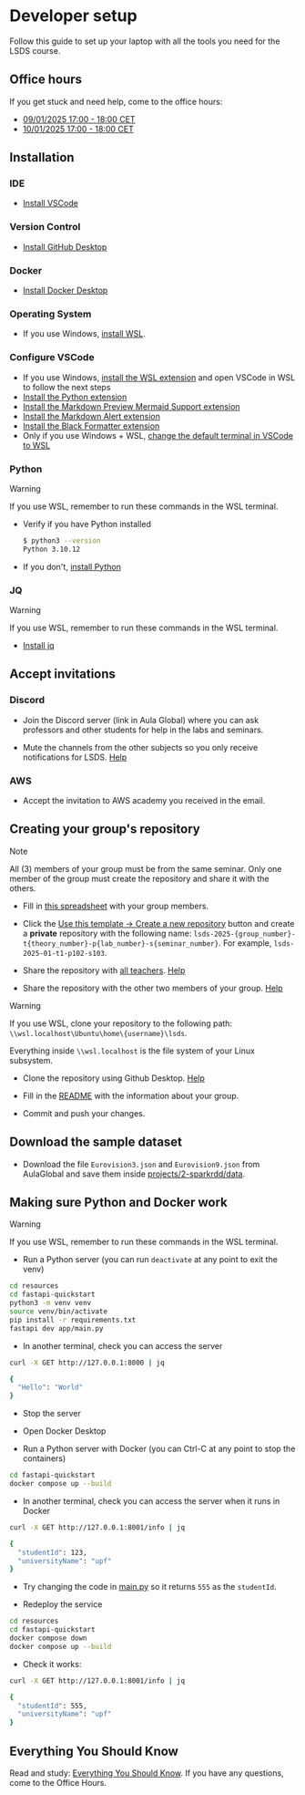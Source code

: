 # Developer setup

Follow this guide to set up your laptop with all the tools you need for the LSDS course.


## Office hours
If you get stuck and need help, come to the office hours:
- [09/01/2025 17:00 - 18:00 CET](meet.google.com/idb-zdbt-xuc)
- [10/01/2025 17:00 - 18:00 CET](meet.google.com/xce-zhjb-qjz)

## Installation

### IDE

- [Install VSCode](https://code.visualstudio.com/download)

### Version Control

- [Install GitHub Desktop](https://desktop.github.com/download/)

### Docker

- [Install Docker Desktop](https://www.docker.com/products/docker-desktop/)

### Operating System

- If you use Windows, [install WSL](https://canonical-ubuntu-wsl.readthedocs-hosted.com/en/latest/guides/install-ubuntu-wsl2/).

### Configure VSCode

- If you use Windows, [install the WSL extension](https://marketplace.visualstudio.com/items?itemName=ms-vscode-remote.remote-wsl) and open VSCode in WSL to follow the next steps
- [Install the Python extension](https://marketplace.visualstudio.com/items?itemName=ms-python.python)
- [Install the Markdown Preview Mermaid Support extension](https://marketplace.visualstudio.com/items?itemName=bierner.markdown-mermaid)
- [Install the Markdown Alert extension](https://marketplace.visualstudio.com/items?itemName=yahyabatulu.vscode-markdown-alert)
- [Install the Black Formatter extension](https://marketplace.visualstudio.com/items?itemName=ms-python.black-formatter)
- Only if you use Windows + WSL, [change the default terminal in VSCode to WSL](https://stackoverflow.com/questions/44435697/change-the-default-terminal-in-visual-studio-code)

### Python

> [!WARNING]
> If you use WSL, remember to run these commands in the WSL terminal.

- Verify if you have Python installed

    ```zsh
    $ python3 --version
    Python 3.10.12
    ```

- If you don't, [install Python](https://www.python.org/downloads/)


### JQ

> [!WARNING]
> If you use WSL, remember to run these commands in the WSL terminal.

- [Install jq](https://jqlang.github.io/jq/download/)

## Accept invitations

### Discord

- Join the Discord server (link in Aula Global) where you can ask professors and other students for help in the labs and seminars.

- Mute the channels from the other subjects so you only receive notifications for LSDS. [Help](https://support.discord.com/hc/en-us/articles/209791877-How-do-I-mute-and-disable-notifications-for-specific-channels)

### AWS

- Accept the invitation to AWS academy you received in the email.

## Creating your group's repository

> [!NOTE]
> All (3) members of your group must be from the same seminar.
> Only one member of the group must create the repository and share it with the others.

- Fill in [this spreadsheet](https://docs.google.com/spreadsheets/d/1dZ6m6r7b2M4QpjbJlqoQ2XpHhlhRuUGJauw2goXzXto/edit?usp=sharing) with your group members.

- Click the [Use this template -> Create a new repository](https://github.com/miquelvir/lsds-2025) button and create a **private** repository with the following name: `lsds-2025-{group_number}-t{theory_number}-p{lab_number}-s{seminar_number}`. For example, `lsds-2025-01-t1-p102-s103`.

- Share the repository with [all teachers](./TEACHER_LIST.md). [Help](https://docs.github.com/en/account-and-profile/setting-up-and-managing-your-personal-account-on-github/managing-access-to-your-personal-repositories/inviting-collaborators-to-a-personal-repository#inviting-a-collaborator-to-a-personal-repository)

- Share the repository with the other two members of your group. [Help](https://docs.github.com/en/account-and-profile/setting-up-and-managing-your-personal-account-on-github/managing-access-to-your-personal-repositories/inviting-collaborators-to-a-personal-repository#inviting-a-collaborator-to-a-personal-repository)

> [!WARNING]
> If you use WSL, clone your repository to the following path: `\\wsl.localhost\Ubuntu\home\{username}\lsds`.
> 
> Everything inside `\\wsl.localhost` is the file system of your Linux subsystem.

- Clone the repository using Github Desktop. [Help](https://docs.github.com/en/desktop/adding-and-cloning-repositories/cloning-a-repository-from-github-to-github-desktop)

- Fill in the [README](./README.md) with the information about your group.

- Commit and push your changes.

## Download the sample dataset

- Download the file `Eurovision3.json` and `Eurovision9.json` from AulaGlobal and save them inside [projects/2-sparkrdd/data](./projects/2-sparkrdd/data/).

## Making sure Python and Docker work


> [!WARNING]
> If you use WSL, remember to run these commands in the WSL terminal.

- Run a Python server (you can run `deactivate` at any point to exit the venv)

```zsh
cd resources
cd fastapi-quickstart
python3 -m venv venv
source venv/bin/activate
pip install -r requirements.txt
fastapi dev app/main.py
```

- In another terminal, check you can access the server

```zsh
curl -X GET http://127.0.0.1:8000 | jq
```

```zsh
{
  "Hello": "World"
}
```

- Stop the server

- Open Docker Desktop

- Run a Python server with Docker (you can Ctrl-C at any point to stop the containers)

```zsh
cd fastapi-quickstart
docker compose up --build
```

- In another terminal, check you can access the server when it runs in Docker

```zsh
curl -X GET http://127.0.0.1:8001/info | jq
```

```zsh
{
  "studentId": 123,
  "universityName": "upf"
}
```

- Try changing the code in [main.py](./resources/fastapi-quickstart/app/main.py) so it returns `555` as the `studentId`.

- Redeploy the service
```zsh
cd resources
cd fastapi-quickstart
docker compose down
docker compose up --build
```

- Check it works:

```zsh
curl -X GET http://127.0.0.1:8001/info | jq
```

```zsh
{
  "studentId": 555,
  "universityName": "upf"
}
```

## Everything You Should Know

Read and study: [Everything You Should Know](https://docs.google.com/presentation/d/1hVYOn-Cs5LHM8l-t4164iZ7BqfINJoJT/edit?usp=sharing&ouid=102931553666282890148&rtpof=true&sd=true). If you have any questions, come to the Office Hours.
